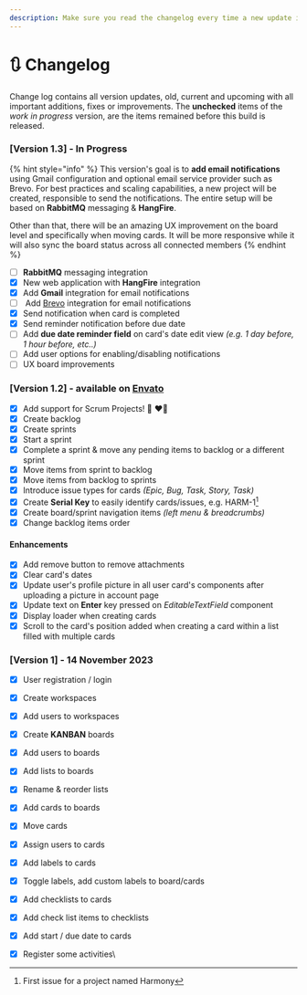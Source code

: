 ```yaml
---
description: Make sure you read the changelog every time a new update is released on Envato
---
```


# 🔃 Changelog

Change log contains all version updates, old, current and upcoming with all important additions, fixes or improvements. The **unchecked** items of the _work in progress_ version, are the items remained before this build is released.

### \[Version 1.3] - In Progress

{% hint style="info" %}
This version's goal is to **add email notifications** using Gmail configuration and optional email service provider such as Brevo. For best practices and scaling capabilities, a new project will be created, responsible to send the notifications. The entire setup will be based on **RabbitMQ** messaging & **HangFire**.

Other than that, there will be an amazing UX improvement on the board level and specifically when moving cards. It will be more responsive while it will also sync the board status across all connected members
{% endhint %}

* [ ] **RabbitMQ** messaging integration
* [x] New web application with **HangFire** integration
* [x] Add **Gmail** integration for email notifications
* [ ] &#x20;Add [Brevo](https://www.brevo.com/products/transactional-email/) integration for email notifications
* [x] Send notification when card is completed
* [x] Send reminder notification before due date
* [ ] Add **due date reminder field** on card's date edit view _(e.g. 1 day before, 1 hour before, etc..)_
* [ ] Add user options for enabling/disabling notifications
* [ ] UX board improvements

### \[Version 1.2] - available on [Envato](https://codecanyon.net/item/harmony-project-management-tool/49138488)

* [x] Add support for Scrum Projects! :clap: :heart::rocket:
* [x] Create backlog
* [x] Create sprints
* [x] Start a sprint
* [x] Complete a sprint & move any pending items to backlog or a different sprint
* [x] Move items from sprint to backlog
* [x] Move items from backlog to sprints
* [x] Introduce issue types for cards _(Epic, Bug, Task, Story, Task)_
* [x] Create **Serial Key** to easily identify cards/issues, e.g. HARM-1[^1]
* [x] Create board/sprint navigation items _(left menu & breadcrumbs)_
* [x] Change backlog items order

#### Enhancements

* [x] Add remove button to remove attachments
* [x] Clear card's dates
* [x] Update user's profile picture in all user card's components after uploading a picture in account page
* [x] Update text on **Enter** key pressed on _EditableTextField_ component
* [x] Display loader when creating cards
* [x] Scroll to the card's position added when creating a card within a list filled with multiple cards

### \[Version 1] - 14 November 2023

* [x] User registration / login
* [x] Create workspaces
* [x] Add users to workspaces
* [x] Create **KANBAN** boards
* [x] Add users to boards
* [x] Add lists to boards
* [x] Rename & reorder lists
* [x] Add cards to boards
* [x] Move cards
* [x] Assign users to cards
* [x] Add labels to cards
* [x] Toggle labels, add custom labels to board/cards
* [x] Add checklists to cards
* [x] Add check list items to checklists
* [x] Add start / due date to cards
* [x] Register some activities\


[^1]: First issue for a project named Harmony
